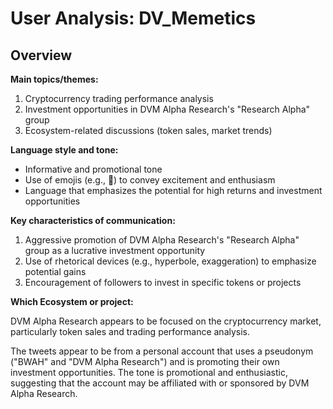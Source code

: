 # User Analysis: DV_Memetics

## Overview

**Main topics/themes:**

1. Cryptocurrency trading performance analysis
2. Investment opportunities in DVM Alpha Research's "Research Alpha" group
3. Ecosystem-related discussions (token sales, market trends)

**Language style and tone:**

* Informative and promotional tone
* Use of emojis (e.g., 🚀) to convey excitement and enthusiasm
* Language that emphasizes the potential for high returns and investment opportunities

**Key characteristics of communication:**

1. Aggressive promotion of DVM Alpha Research's "Research Alpha" group as a lucrative investment opportunity
2. Use of rhetorical devices (e.g., hyperbole, exaggeration) to emphasize potential gains
3. Encouragement of followers to invest in specific tokens or projects

**Which Ecosystem or project:**

DVM Alpha Research appears to be focused on the cryptocurrency market, particularly token sales and trading performance analysis.

The tweets appear to be from a personal account that uses a pseudonym ("BWAH" and "DVM Alpha Research") and is promoting their own investment opportunities. The tone is promotional and enthusiastic, suggesting that the account may be affiliated with or sponsored by DVM Alpha Research.